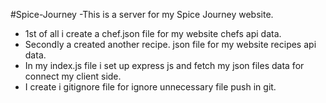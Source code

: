 #Spice-Journey
-This is a server for my Spice Journey website.
- 1st of all i create a chef.json file for my website chefs api data.
- Secondly a created another recipe.   json file for my website recipes api data.
- In my index.js file i set up express js and fetch my json files data for connect my client side.
- I create i gitignore file for ignore unnecessary file push in git.
